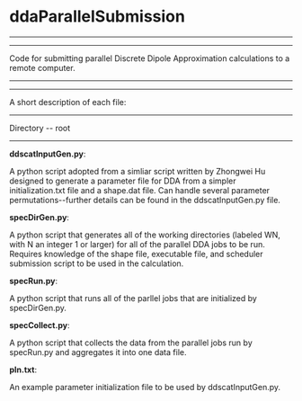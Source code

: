 # ddaParallelSubmission

****************************************************************************************************************************************
****************************************************************************************************************************************
Code for submitting parallel Discrete Dipole Approximation calculations to a remote computer.
****************************************************************************************************************************************
****************************************************************************************************************************************


A short description of each file:


****************************************************************************************************************************************
Directory -- root
****************************************************************************************************************************************

**ddscatInputGen.py**:

A python script adopted from a simliar script written by Zhongwei Hu designed to generate a parameter file for DDA from a simpler initialization.txt file and a shape.dat file. Can handle several parameter permutations--further details can be found in the ddscatInputGen.py file.



**specDirGen.py**:

A python script that generates all of the working directories (labeled WN, with N an integer 1 or larger) for all of the parallel DDA jobs to be run. Requires knowledge of the shape file, executable file, and scheduler submission script to be used in the calculation.



**specRun.py**:

A python script that runs all of the parllel jobs that are initialized by specDirGen.py.



**specCollect.py**:

A python script that collects the data from the parallel jobs run by specRun.py and aggregates it into one data file.



**pIn.txt**:

An example parameter initialization file to be used by ddscatInputGen.py.



